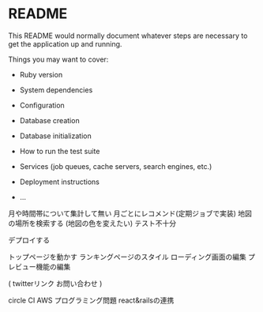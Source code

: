 # README

This README would normally document whatever steps are necessary to get the
application up and running.

Things you may want to cover:

* Ruby version

* System dependencies

* Configuration

* Database creation

* Database initialization

* How to run the test suite

* Services (job queues, cache servers, search engines, etc.)

* Deployment instructions

* ...


月や時間帯について集計して無い
月ごとにレコメンド(定期ジョブで実装)
地図の場所を検索する
(地図の色を変えたい)
テスト不十分


デプロイする


トップページを動かす
ランキングページのスタイル
ローディング画面の編集
プレビュー機能の編集



(
twitterリンク
お問い合わせ
)

circle CI
AWS
プログラミング問題
react&railsの連携